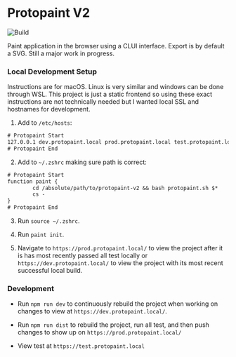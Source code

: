# Protopaint V2
![Build](https://github.com/maxdevos49/protopaintv2/actions/workflows/protopaint.yml/badge.svg?branch=develop)

Paint application in the browser using a CLUI interface. Export is by default a SVG. Still a major work in progress.

### Local Development Setup

Instructions are for macOS. Linux is very similar and windows can be done through WSL. This project is just a static frontend so using these exact instructions are not technically needed but I wanted local SSL and hostnames for development.

1. Add to `/etc/hosts`:
```txt
# Protopaint Start
127.0.0.1 dev.protopaint.local prod.protopaint.local test.protopaint.local protopaint.local
# Protopaint End
```

2. Add to `~/.zshrc` making sure path is correct:
```txt
# Protopaint Start
function paint {
        cd /absolute/path/to/protopaint-v2 && bash protopaint.sh $*
        cs -
}
# Protopaint End
```

3. Run `source ~/.zshrc`.
   
4. Run `paint init`.
   
5. Navigate to `https://prod.protopaint.local/` to view the project after it is has most recently passed all test locally or `https://dev.protopaint.local/` to view the project with its most recent successful local build.

### Development

- Run `npm run dev` to continuously rebuild the project when working on changes to view at `https://dev.protopaint.local/`.
  
- Run `npm run dist` to rebuild the project, run all test, and then push changes to show up on `https://prod.protopaint.local/`

- View test at `https://test.protopaint.local`